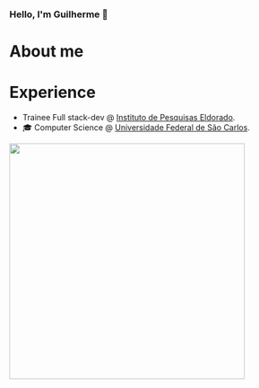 ### Hello, I'm Guilherme 👋

# About me

# Experience

- Trainee Full stack-dev @ [Instituto de Pesquisas Eldorado](https://www.eldorado.org.br/).
- 🎓  Computer Science @ [Universidade Federal de São Carlos](https://www2.ufscar.br/).

<img width="420px" src="https://github-readme-stats.vercel.app/api/top-langs/?username=caotichazard&hide=html,tex,Jupyter Notebook, css&layout=compact&langs_count=8&theme=buefy"/>

<!--
**Caotichazard/Caotichazard** is a ✨ _special_ ✨ repository because its `README.md` (this file) appears on your GitHub profile.

Here are some ideas to get you started:

- 🔭 I’m currently working on ...
- 🌱 I’m currently learning ...
- 👯 I’m looking to collaborate on ...
- 🤔 I’m looking for help with ...
- 💬 Ask me about ...
- 📫 How to reach me: ...
- 😄 Pronouns: ...
- ⚡ Fun fact: ...
-->
